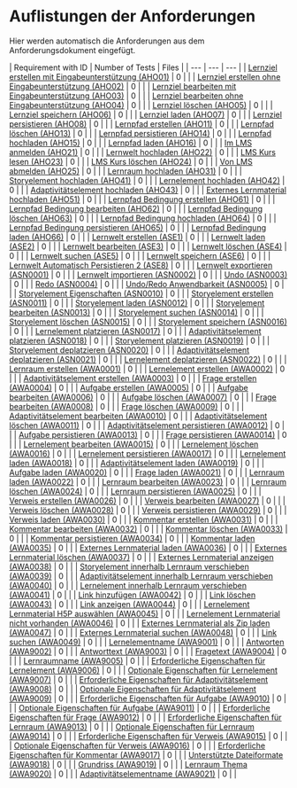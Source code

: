 # Auflistungen der Anforderungen

Hier werden automatisch die Anforderungen aus dem Anforderungsdokument eingefügt.

[//]: # (Script-Start)
| Requirement with ID | Number of Tests | Files |
| --- | --- | --- |
| [Lernziel erstellen mit Eingabeunterstützung (AHO01)](AHO01.md) | 0 |  |
| [Lernziel erstellen ohne Eingabeunterstützung (AHO02)](AHO02.md) | 0 |  |
| [Lernziel bearbeiten mit Eingabeunterstützung (AHO03)](AHO03.md) | 0 |  |
| [Lernziel bearbeiten ohne Eingabeunterstützung (AHO04)](AHO04.md) | 0 |  |
| [Lernziel löschen (AHO05)](AHO05.md) | 0 |  |
| [Lernziel speichern (AHO06)](AHO06.md) | 0 |  |
| [Lernziel laden (AHO07)](AHO07.md) | 0 |  |
| [Lernziel persistieren (AHO08)](AHO08.md) | 0 |  |
| [Lernpfad erstellen (AHO11)](AHO11.md) | 0 |  |
| [Lernpfad löschen (AHO13)](AHO13.md) | 0 |  |
| [Lernpfad persistieren (AHO14)](AHO14.md) | 0 |  |
| [Lernpfad hochladen (AHO15)](AHO15.md) | 0 |  |
| [Lernpfad laden (AHO16)](AHO16.md) | 0 |  |
| [Im LMS anmelden (AHO21)](AHO21.md) | 0 |  |
| [Lernwelt hochladen (AHO22)](AHO22.md) | 0 |  |
| [LMS Kurs lesen (AHO23)](AHO23.md) | 0 |  |
| [LMS Kurs löschen (AHO24)](AHO24.md) | 0 |  |
| [Von LMS abmelden (AHO25)](AHO25.md) | 0 |  |
| [Lernraum hochladen (AHO31)](AHO31.md) | 0 |  |
| [Storyelement hochladen (AHO41)](AHO41.md) | 0 |  |
| [Lernelement hochladen (AHO42)](AHO42.md) | 0 |  |
| [Adaptivitätselement hochladen (AHO43)](AHO43.md) | 0 |  |
| [Externes Lernmaterial hochladen (AHO51)](AHO51.md) | 0 |  |
| [Lernpfad Bedingung erstellen (AHO61)](AHO61.md) | 0 |  |
| [Lernpfad Bedingung bearbeiten (AHO62)](AHO62.md) | 0 |  |
| [Lernpfad Bedingung löschen (AHO63)](AHO63.md) | 0 |  |
| [Lernpfad Bedingung hochladen (AHO64)](AHO64.md) | 0 |  |
| [Lernpfad Bedingung persistieren (AHO65)](AHO65.md) | 0 |  |
| [Lernpfad Bedingung laden (AHO66)](AHO66.md) | 0 |  |
| [Lernwelt erstellen (ASE1)](ASE1.md) | 0 |  |
| [Lernwelt laden (ASE2)](ASE2.md) | 0 |  |
| [Lernwelt bearbeiten (ASE3)](ASE3.md) | 0 |  |
| [Lernwelt löschen (ASE4)](ASE4.md) | 0 |  |
| [Lernwelt suchen (ASE5)](ASE5.md) | 0 |  |
| [Lernwelt speichern (ASE6)](ASE6.md) | 0 |  |
| [Lernwelt Automatisch Persistieren 2 (ASE8)](ASE8.md) | 0 |  |
| [Lernwelt exportieren (ASN0001)](ASN0001.md) | 0 |  |
| [Lernwelt importieren (ASN0002)](ASN0002.md) | 0 |  |
| [Undo (ASN0003)](ASN0003.md) | 0 |  |
| [Redo (ASN0004)](ASN0004.md) | 0 |  |
| [Undo/Redo Anwendbarkeit (ASN0005)](ASN0005.md) | 0 |  |
| [Storyelement Eigenschaften (ASN0010)](ASN0010.md) | 0 |  |
| [Storyelement erstellen (ASN0011)](ASN0011.md) | 0 |  |
| [Storyelement laden (ASN0012)](ASN0012.md) | 0 |  |
| [Storyelement bearbeiten (ASN0013)](ASN0013.md) | 0 |  |
| [Storyelement suchen (ASN0014)](ASN0014.md) | 0 |  |
| [Storyelement löschen (ASN0015)](ASN0015.md) | 0 |  |
| [Storyelement speichern (ASN0016)](ASN0016.md) | 0 |  |
| [Lernelement platzieren (ASN0017)](ASN0017.md) | 0 |  |
| [Adaptivitätselement platzieren (ASN0018)](ASN0018.md) | 0 |  |
| [Storyelement platzieren (ASN0019)](ASN0019.md) | 0 |  |
| [Storyelement deplatzieren (ASN0020)](ASN0020.md) | 0 |  |
| [Adaptivitätselement deplatzieren (ASN0021)](ASN0021.md) | 0 |  |
| [Lernelement deplatzieren (ASN0022)](ASN0022.md) | 0 |  |
| [Lernraum erstellen (AWA0001)](AWA0001.md) | 0 |  |
| [Lernelement erstellen (AWA0002)](AWA0002.md) | 0 |  |
| [Adaptivitätselement erstellen (AWA0003)](AWA0003.md) | 0 |  |
| [Frage erstellen (AWA0004)](AWA0004.md) | 0 |  |
| [Aufgabe erstellen (AWA0005)](AWA0005.md) | 0 |  |
| [Aufgabe bearbeiten (AWA0006)](AWA0006.md) | 0 |  |
| [Aufgabe löschen (AWA0007)](AWA0007.md) | 0 |  |
| [Frage bearbeiten (AWA0008)](AWA0008.md) | 0 |  |
| [Frage löschen (AWA0009)](AWA0009.md) | 0 |  |
| [Adaptivitätselement bearbeiten (AWA0010)](AWA0010.md) | 0 |  |
| [Adaptivitätselement löschen (AWA0011)](AWA0011.md) | 0 |  |
| [Adaptivitätselement persistieren (AWA0012)](AWA0012.md) | 0 |  |
| [Aufgabe persistieren (AWA0013)](AWA0013.md) | 0 |  |
| [Frage persistieren (AWA0014)](AWA0014.md) | 0 |  |
| [Lernelement bearbeiten (AWA0015)](AWA0015.md) | 0 |  |
| [Lernelement löschen (AWA0016)](AWA0016.md) | 0 |  |
| [Lernelement persistieren (AWA0017)](AWA0017.md) | 0 |  |
| [Lernelement laden (AWA0018)](AWA0018.md) | 0 |  |
| [Adaptivitätselement laden (AWA0019)](AWA0019.md) | 0 |  |
| [Aufgabe laden (AWA0020)](AWA0020.md) | 0 |  |
| [Frage laden (AWA0021)](AWA0021.md) | 0 |  |
| [Lernraum laden (AWA0022)](AWA0022.md) | 0 |  |
| [Lernraum bearbeiten (AWA0023)](AWA0023.md) | 0 |  |
| [Lernraum löschen (AWA0024)](AWA0024.md) | 0 |  |
| [Lernraum persistieren (AWA0025)](AWA0025.md) | 0 |  |
| [Verweis erstellen (AWA0026)](AWA0026.md) | 0 |  |
| [Verweis bearbeiten (AWA0027)](AWA0027.md) | 0 |  |
| [Verweis löschen (AWA0028)](AWA0028.md) | 0 |  |
| [Verweis persistieren (AWA0029)](AWA0029.md) | 0 |  |
| [Verweis laden (AWA0030)](AWA0030.md) | 0 |  |
| [Kommentar erstellen (AWA0031)](AWA0031.md) | 0 |  |
| [Kommentar bearbeiten (AWA0032)](AWA0032.md) | 0 |  |
| [Kommentar löschen (AWA0033)](AWA0033.md) | 0 |  |
| [Kommentar persistieren (AWA0034)](AWA0034.md) | 0 |  |
| [Kommentar laden (AWA0035)](AWA0035.md) | 0 |  |
| [Externes Lernmaterial laden (AWA0036)](AWA0036.md) | 0 |  |
| [Externes Lernmaterial löschen (AWA0037)](AWA0037.md) | 0 |  |
| [Externes Lernmaterial anzeigen (AWA0038)](AWA0038.md) | 0 |  |
| [Storyelement innerhalb Lernraum verschieben (AWA0039)](AWA0039.md) | 0 |  |
| [Adaptivitätselement innerhalb Lernraum verschieben (AWA0040)](AWA0040.md) | 0 |  |
| [Lernelement innerhalb Lernraum verschieben (AWA0041)](AWA0041.md) | 0 |  |
| [Link hinzufügen (AWA0042)](AWA0042.md) | 0 |  |
| [Link löschen (AWA0043)](AWA0043.md) | 0 |  |
| [Link anzeigen (AWA0044)](AWA0044.md) | 0 |  |
| [Lernelement Lernmaterial H5P auswählen (AWA0045)](AWA0045.md) | 0 |  |
| [Lernelement Lernmaterial nicht vorhanden (AWA0046)](AWA0046.md) | 0 |  |
| [Externes Lernmaterial als Zip laden (AWA0047)](AWA0047.md) | 0 |  |
| [Externes Lernmaterial suchen (AWA0048)](AWA0048.md) | 0 |  |
| [Link suchen (AWA0049)](AWA0049.md) | 0 |  |
| [Lernelementname (AWA9001)](AWA9001.md) | 0 |  |
| [Antworten (AWA9002)](AWA9002.md) | 0 |  |
| [Antworttext (AWA9003)](AWA9003.md) | 0 |  |
| [Fragetext (AWA9004)](AWA9004.md) | 0 |  |
| [Lernraumname (AWA9005)](AWA9005.md) | 0 |  |
| [Erforderliche Eigenschaften für Lernelement (AWA9006)](AWA9006.md) | 0 |  |
| [Optionale Eigenschaften für Lernelement (AWA9007)](AWA9007.md) | 0 |  |
| [Erforderliche Eigenschaften für Adaptivitätselement (AWA9008)](AWA9008.md) | 0 |  |
| [Optionale Eigenschaften für Adaptivitätselement (AWA9009)](AWA9009.md) | 0 |  |
| [Erforderliche Eigenschaften für Aufgabe (AWA9010)](AWA9010.md) | 0 |  |
| [Optionale Eigenschaften für Aufgabe (AWA9011)](AWA9011.md) | 0 |  |
| [Erforderliche Eigenschaften für Frage (AWA9012)](AWA9012.md) | 0 |  |
| [Erforderliche Eigenschaften für Lernraum (AWA9013)](AWA9013.md) | 0 |  |
| [Optionale Eigenschaften für Lernraum (AWA9014)](AWA9014.md) | 0 |  |
| [Erforderliche Eigenschaften für Verweis (AWA9015)](AWA9015.md) | 0 |  |
| [Optionale Eigenschaften für Verweis (AWA9016)](AWA9016.md) | 0 |  |
| [Erforderliche Eigenschaften für Kommentar (AWA9017)](AWA9017.md) | 0 |  |
| [Unterstützte Dateiformate (AWA9018)](AWA9018.md) | 0 |  |
| [Grundriss (AWA9019)](AWA9019.md) | 0 |  |
| [Lernraum Thema (AWA9020)](AWA9020.md) | 0 |  |
| [Adaptivitätselementname (AWA9021)](AWA9021.md) | 0 |  |